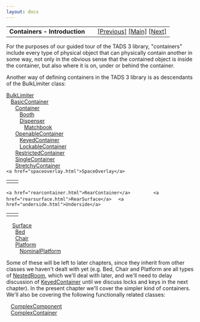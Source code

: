 ```yaml
---
layout: docs
---
```

<table width="100%" data-border="0" data-cellspacing="0"
data-cellpadding="3" data-bgcolor="#C0C0C0">
<colgroup>
<col style="width: 50%" />
<col style="width: 50%" />
</colgroup>
<tbody>
<tr>
<td style="text-align: left;"><strong>Containers - Introduction<br />
</strong></td>
<td style="text-align: right;"><a href="wearable.html">[Previous]</a> <a
href="generalintroduction.html">[Main]</a> <a
href="bulklimiter.html">[Next]</a></td>
</tr>
</tbody>
</table>

  
For the purposes of our guided tour of the TADS 3 library, "containers"
include every type of physical object that can physically contain
another in some way, not only in the obvious sense that the contained
object is inside the container, but also where it is on, under or behind
the container.  
  
Another way of defining containers in the TADS 3 library is as
descendants of the BulkLimiter class:  
  
[BulkLimiter](bulklimiter.html)  
   [BasicContainer](basiccontainer.html)  
      [Container](container.html)  
         [Booth](booth.html)  
         [Dispenser](dispenser.html)  
            [Matchbook](matchstick+matchbook.html)  
      [OpenableContainer](openablecontainer.html)  
         [KeyedContainer](keyedcontainer.html)  
         [LockableContainer](lockablecontainer.html)  
      [RestrictedContainer](restrictedcontainer.html)  
      [SingleContainer](singlecontainer.html)  
      [StretchyContainer](stretchycontainer.html)  
`<a href="spaceoverlay.html">SpaceOverlay</a>  `

|     |     |
|-----|-----|
|     |     |
`<a href="rearcontainer.html">RearContainer</a>  `
`      <a href="rearsurface.html">RearSurface</a>  `
`<a href="underside.html">Underside</a>  `

|     |     |
|-----|-----|
|     |     |

    [Surface](surface.html)  
      [Bed](bed.html)  
      [Chair](chair.html)  
      [Platform](platform.html)  
         [NominalPlatform](nominalplatform.html)  
  
Some of these will be left to later chapters, since they inherit from
other classes we haven't dealt with yet (e.g. Bed, Chair and Platform
are all types of [NestedRoom](nestedroom.html), which we'll deal with
later, and we'll need to delay discussion of
[KeyedContainer](keyedcontainer.html) until we discuss locks and keys in
the next chapter). In the present chapter we'll cover the simpler kind
of containers. We'll also be covering the following functionally related
classes:  
  
   [ComplexComponent](complexcontainer.html)  
   [ComplexContainer](complexcontainer.html)  
  
  
  
  
  
